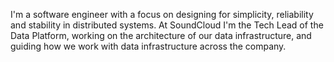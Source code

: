 I'm a software engineer with a focus on designing for simplicity, reliability and stability in distributed systems. At SoundCloud I'm the Tech Lead of the Data Platform, working on the architecture of our data infrastructure, and guiding how we work with data infrastructure across the company.
